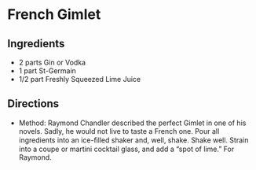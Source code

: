 French Gimlet
=============

Ingredients
-----------

- 2 parts Gin or Vodka
- 1 part St-Germain
- 1/2 part Freshly Squeezed Lime Juice


Directions
----------

- Method: Raymond Chandler described the perfect Gimlet in one of his novels. Sadly, he would not live to taste a French one. Pour all ingredients into an ice-ﬁlled shaker and, well, shake. Shake well. Strain into a coupe or martini cocktail glass, and add a “spot of lime.” For Raymond.
